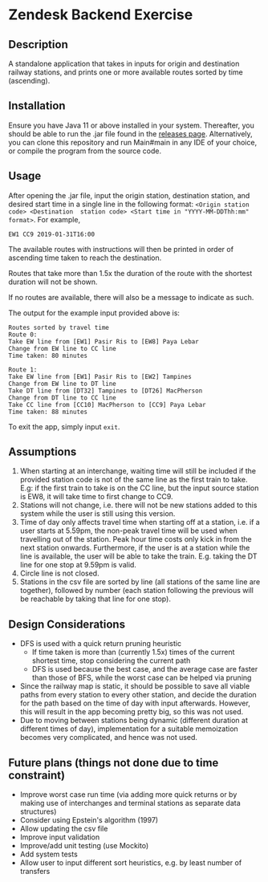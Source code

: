 # Zendesk Backend Exercise

## Description
A standalone application that takes in inputs for origin and destination railway stations,
and prints one or more available routes sorted by time (ascending).

## Installation
Ensure you have Java 11 or above installed in your system. Thereafter, you should be able
to run the .jar file found in the
[releases page](https://github.com/khooroko/ZD_BE_Exercise/releases).
Alternatively, you can clone this repository and run Main#main in any IDE of your choice,
or compile the program from the source code.

## Usage
After opening the .jar file, input the origin station, destination station, and desired 
start time in a single line in the following format: `<Origin station code> <Destination 
station code> <Start time in "YYYY-MM-DDThh:mm" format>`. For example,
```
EW1 CC9 2019-01-31T16:00
```

The available routes with instructions will then be printed in order of ascending time
taken to reach the destination.

Routes that take more than 1.5x the duration of the route with the shortest duration will
not be shown.

If no routes are available, there will also be a message
to indicate as such.

The output for the example input provided above is:
```
Routes sorted by travel time
Route 0:
Take EW line from [EW1] Pasir Ris to [EW8] Paya Lebar
Change from EW line to CC line
Time taken: 80 minutes

Route 1:
Take EW line from [EW1] Pasir Ris to [EW2] Tampines
Change from EW line to DT line
Take DT line from [DT32] Tampines to [DT26] MacPherson
Change from DT line to CC line
Take CC line from [CC10] MacPherson to [CC9] Paya Lebar
Time taken: 88 minutes
```

To exit the app, simply input `exit`.

## Assumptions
1. When starting at an interchange, waiting time will still be included if the provided
   station code is not of the same line as the first train to take. E.g: if the first
   train to take is on the CC line, but the input source station is EW8, it will take
   time to first change to CC9.
2. Stations will not change, i.e. there will not be new stations added to this system
   while the user is still using this version.
3. Time of day only affects travel time when starting off at a station, i.e. if a user
   starts at 5.59pm, the non-peak travel time will be used when travelling out of the
   station. Peak hour time costs only kick in from the next station onwards.
   Furthermore, if the user is at a station while the line is available, the
   user will be able to take the train. E.g. taking the DT line for one stop at 9.59pm
   is valid.
4. Circle line is not closed.
5. Stations in the csv file are sorted by line (all stations of the same line are 
   together), followed by number (each station following the previous will be reachable
   by taking that line for one stop).
   
## Design Considerations
- DFS is used with a quick return pruning heuristic
    - If time taken is more than <constant> (currently 1.5x) times of the current shortest time, 
      stop considering the current path
    - DFS is used because the best case, and the average case are faster than those of BFS,
      while the worst case can be helped via pruning
- Since the railway map is static, it should be possible to save all viable paths from every
  station to every other station, and decide the duration for the path based on the time of
  day with input afterwards. However, this will result in the app becoming pretty big, so this
  was not used.
- Due to moving between stations being dynamic (different duration at different times of day),
  implementation for a suitable memoization becomes very complicated, and hence was not used.

## Future plans (things not done due to time constraint)
- Improve worst case run time (via adding more quick returns or by making use of 
  interchanges and terminal stations as separate data structures)
- Consider using Epstein's algorithm (1997)
- Allow updating the csv file
- Improve input validation
- Improve/add unit testing (use Mockito)
- Add system tests
- Allow user to input different sort heuristics, e.g. by least number of transfers
